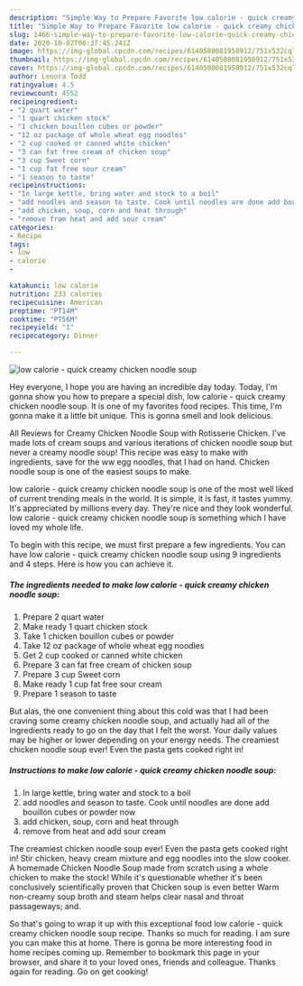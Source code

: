 ```yaml
---
description: "Simple Way to Prepare Favorite low calorie - quick creamy chicken noodle soup"
title: "Simple Way to Prepare Favorite low calorie - quick creamy chicken noodle soup"
slug: 1466-simple-way-to-prepare-favorite-low-calorie-quick-creamy-chicken-noodle-soup
date: 2020-10-02T06:37:45.241Z
image: https://img-global.cpcdn.com/recipes/6140580081958912/751x532cq70/low-calorie-quick-creamy-chicken-noodle-soup-recipe-main-photo.jpg
thumbnail: https://img-global.cpcdn.com/recipes/6140580081958912/751x532cq70/low-calorie-quick-creamy-chicken-noodle-soup-recipe-main-photo.jpg
cover: https://img-global.cpcdn.com/recipes/6140580081958912/751x532cq70/low-calorie-quick-creamy-chicken-noodle-soup-recipe-main-photo.jpg
author: Lenora Todd
ratingvalue: 4.5
reviewcount: 4552
recipeingredient:
- "2 quart water"
- "1 quart chicken stock"
- "1 chicken bouillon cubes or powder"
- "12 oz package of whole wheat egg noodles"
- "2 cup cooked or canned white chicken"
- "3 can fat free cream of chicken soup"
- "3 cup Sweet corn"
- "1 cup fat free sour cream"
- "1 season to taste"
recipeinstructions:
- "In large kettle, bring water and stock to a boil"
- "add noodles and season to taste. Cook until noodles are done add bouillon cubes or powder now"
- "add chicken, soup, corn and heat through"
- "remove from heat and add sour cream"
categories:
- Recipe
tags:
- low
- calorie
- 

katakunci: low calorie  
nutrition: 233 calories
recipecuisine: American
preptime: "PT14M"
cooktime: "PT56M"
recipeyield: "1"
recipecategory: Dinner

---
```



![low calorie - quick creamy chicken noodle soup](https://img-global.cpcdn.com/recipes/6140580081958912/751x532cq70/low-calorie-quick-creamy-chicken-noodle-soup-recipe-main-photo.jpg)

Hey everyone, I hope you are having an incredible day today. Today, I'm gonna show you how to prepare a special dish, low calorie - quick creamy chicken noodle soup. It is one of my favorites food recipes. This time, I'm gonna make it a little bit unique. This is gonna smell and look delicious.

All Reviews for Creamy Chicken Noodle Soup with Rotisserie Chicken. I&#39;ve made lots of cream soups and various iterations of chicken noodle soup but never a creamy noodle soup! This recipe was easy to make with ingredients, save for the ww egg noodles, that I had on hand. Chicken noodle soup is one of the easiest soups to make.

low calorie - quick creamy chicken noodle soup is one of the most well liked of current trending meals in the world. It is simple, it is fast, it tastes yummy. It's appreciated by millions every day. They're nice and they look wonderful. low calorie - quick creamy chicken noodle soup is something which I have loved my whole life.


To begin with this recipe, we must first prepare a few ingredients. You can have low calorie - quick creamy chicken noodle soup using 9 ingredients and 4 steps. Here is how you can achieve it.

<!--inarticleads1-->

##### The ingredients needed to make low calorie - quick creamy chicken noodle soup:

1. Prepare 2 quart water
1. Make ready 1 quart chicken stock
1. Take 1 chicken bouillon cubes or powder
1. Take 12 oz package of whole wheat egg noodles
1. Get 2 cup cooked or canned white chicken
1. Prepare 3 can fat free cream of chicken soup
1. Prepare 3 cup Sweet corn
1. Make ready 1 cup fat free sour cream
1. Prepare 1 season to taste


But alas, the one convenient thing about this cold was that I had been craving some creamy chicken noodle soup, and actually had all of the ingredients ready to go on the day that I felt the worst. Your daily values may be higher or lower depending on your energy needs. The creamiest chicken noodle soup ever! Even the pasta gets cooked right in! 

<!--inarticleads2-->

##### Instructions to make low calorie - quick creamy chicken noodle soup:

1. In large kettle, bring water and stock to a boil
1. add noodles and season to taste. Cook until noodles are done add bouillon cubes or powder now
1. add chicken, soup, corn and heat through
1. remove from heat and add sour cream


The creamiest chicken noodle soup ever! Even the pasta gets cooked right in! Stir chicken, heavy cream mixture and egg noodles into the slow cooker. A homemade Chicken Noodle Soup made from scratch using a whole chicken to make the stock! While it&#39;s questionable whether it&#39;s been conclusively scientifically proven that Chicken soup is even better Warm non-creamy soup broth and steam helps clear nasal and throat passageways; and. 

So that's going to wrap it up with this exceptional food low calorie - quick creamy chicken noodle soup recipe. Thanks so much for reading. I am sure you can make this at home. There is gonna be more interesting food in home recipes coming up. Remember to bookmark this page in your browser, and share it to your loved ones, friends and colleague. Thanks again for reading. Go on get cooking!
